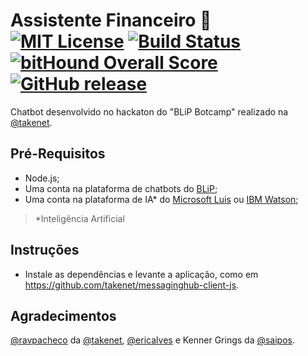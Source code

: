 # Assistente Financeiro 🤖 [![MIT License](https://img.shields.io/badge/License-MIT-red.svg)](LICENSE) [![Build Status](https://scrutinizer-ci.com/g/dedevillela/bot-assistente-financeiro/badges/build.png?b=master)](https://scrutinizer-ci.com/g/dedevillela/VRS-Operator-Flags/build-status/master) [![bitHound Overall Score](https://www.bithound.io/github/dedevillela/bot-assistente-financeiro/badges/score.svg)](https://www.bithound.io/github/dedevillela/bot-assistente-financeiro) [![GitHub release](https://img.shields.io/github/release/dedevillela/bot-assistente-financeiro.svg)]()
Chatbot desenvolvido no hackaton do "BLiP Botcamp" realizado na [@takenet](https://github.com/takenet).

## Pré-Requisitos
- Node.js;
- Uma conta na plataforma de chatbots do [BLiP](https://blip.ai);
- Uma conta na plataforma de IA* do [Microsoft Luis](https://www.luis.ai) ou [IBM Watson](https://www.ibm.com/watson);
>*Inteligência Artificial

## Instruções
- Instale as dependências e levante a aplicação, como em https://github.com/takenet/messaginghub-client-js.

## Agradecimentos
[@ravpacheco](https://github.com/ravpacheco) da [@takenet](https://github.com/takenet), [@ericalves](https://github.com/ericalves) e Kenner Grings da [@saipos](https://github.com/saipos).
